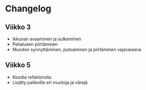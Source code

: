 # Changelog

## Viikko 3

- Ikkunan avaaminen ja sulkeminen
- Pelialueen piirtäminen
- Muodon synnyttäminen, putoaminen ja piirtäminen vajavaisena

## Viikko 5

- Koodia refaktoroitu
- Lisätty palikoille eri muotoja ja värejä